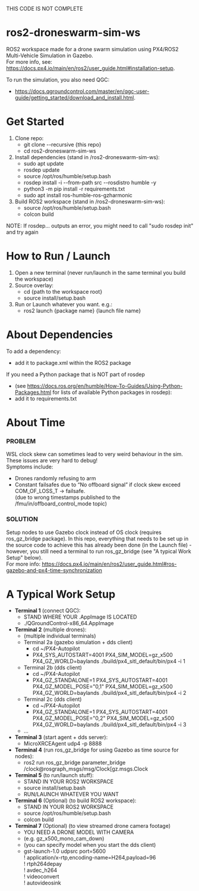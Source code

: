 THIS CODE IS NOT COMPLETE

# ros2-droneswarm-sim-ws
ROS2 workspace made for a drone swarm simulation using PX4/ROS2 Multi-Vehicle Simulation in Gazebo.  
For more info, see: https://docs.px4.io/main/en/ros2/user_guide.html#installation-setup.
  
To run the simulation, you also need QGC:
- https://docs.qgroundcontrol.com/master/en/qgc-user-guide/getting_started/download_and_install.html.  


# Get Started
1. Clone repo:
    - git clone --recursive {this repo} 
    - cd ros2-droneswarm-sim-ws
1. Install dependencies (stand in /ros2-droneswarm-sim-ws):
    - sudo apt update
    - rosdep update
    - source /opt/ros/humble/setup.bash
    - rosdep install -i --from-path src --rosdistro humble -y
    - python3 -m pip install -r requirements.txt
    - sudo apt install ros-humble-ros-gzharmonic
1. Build ROS2 workspace (stand in /ros2-droneswarm-sim-ws):
    - source /opt/ros/humble/setup.bash 
    - colcon build
  
NOTE: If rosdep... outputs an error, you might need to call "sudo rosdep init" and try again

# How to Run / Launch
1. Open a new terminal (never run/launch in the same terminal you build the workspace)
1. Source overlay:
    - cd {path to the workspace root}
    - source install/setup.bash
1. Run or Launch whatever you want. e.g.:
    - ros2 launch {package name} {launch file name}
  



# About Dependencies

To add a dependency:
- add it to package.xml within the ROS2 package

If you need a Python package that is NOT part of rosdep 
- (see https://docs.ros.org/en/humble/How-To-Guides/Using-Python-Packages.html for lists of available Python packages in rosdep):
- add it to requirements.txt

# About Time
### PROBLEM  
WSL clock skew can sometimes lead to very weird behaviour in the sim. These issues are very hard to debug!  
Symptoms include:
- Drones randomly refusing to arm
- Constant failsafes due to “No offboard signal”
if clock skew exceed COM_OF_LOSS_T → failsafe.  
(due to wrong timestamps published to the /fmu/in/offboard_control_mode topic)

### SOLUTION  
Setup nodes to use Gazebo clock instead of OS clock (requires ros_gz_bridge package). In this repo, everything that needs to be set up in the source code to achieve this has already been done (in the Launch file) - however, you still need a terminal to run ros_gz_bridge (see "A typical Work Setup" below).  
For more info: https://docs.px4.io/main/en/ros2/user_guide.html#ros-gazebo-and-px4-time-synchronization

# A Typical Work Setup

- **Terminal 1** (connect QGC):
    - STAND WHERE YOUR .AppImage IS LOCATED
    - ./QGroundControl-x86_64.AppImage
- **Terminal 2** (multiple drones):
    - (multiple individual terminals)
    - Terminal 2a (gazebo simulation + dds client)
        - cd ~/PX4-Autopilot
        - PX4_SYS_AUTOSTART=4001 PX4_SIM_MODEL=gz_x500 PX4_GZ_WORLD=baylands ./build/px4_sitl_default/bin/px4 -i 1
    - Terminal 2b (dds client)
        - cd ~/PX4-Autopilot
        - PX4_GZ_STANDALONE=1 PX4_SYS_AUTOSTART=4001 PX4_GZ_MODEL_POSE="0,1" PX4_SIM_MODEL=gz_x500 PX4_GZ_WORLD=baylands ./build/px4_sitl_default/bin/px4 -i 2
    - Terminal 2c (dds client)
      - cd ~/PX4-Autopilot
      - PX4_GZ_STANDALONE=1 PX4_SYS_AUTOSTART=4001 PX4_GZ_MODEL_POSE="0,2" PX4_SIM_MODEL=gz_x500 PX4_GZ_WORLD=baylands ./build/px4_sitl_default/bin/px4 -i 3
  - …
- **Terminal 3** (start agent + dds server):
    - MicroXRCEAgent udp4 -p 8888
- **Terminal 4** (run ros_gz_bridge for using Gazebo as time source for nodes):
    - ros2 run ros_gz_bridge parameter_bridge /clock@rosgraph_msgs/msg/Clock[gz.msgs.Clock
- **Terminal 5** (to run/launch stuff):
    - STAND IN YOUR ROS2 WORKSPACE
    - source install/setup.bash
    - RUN/LAUNCH WHATEVER YOU WANT
- **Terminal 6** (Optional) (to build ROS2 workspace):
    - STAND IN YOUR ROS2 WORKSPACE
    - source /opt/ros/humble/setup.bash
    - colcon build
- **Terminal 7** (Optional) (to view streamed drone camera footage)
    - YOU NEED A DRONE MODEL WITH CAMERA
    - (e.g. gz_x500_mono_cam_down)
    - (you can specify model when you start the dds client)
    - gst-launch-1.0 udpsrc port=5600 \
      ! application/x-rtp,encoding-name=H264,payload=96 \
      ! rtph264depay \
      ! avdec_h264 \
      ! videoconvert \
      ! autovideosink

